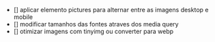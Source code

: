 - [] aplicar elemento pictures para alternar entre as imagens desktop e mobile
- [] modificar tamanhos das fontes atraves dos media query
- [] otimizar imagens com tinyimg ou converter para webp